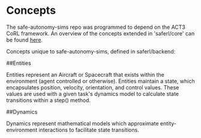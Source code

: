 # Concepts

The safe-autonomy-sims repo was programmed to depend on the ACT3 CoRL
framework. An overview of the concepts extended in 'saferl/core' can be
found [here](https://act3-rl.github.com/act3-ace/corl/concepts/).

Concepts unique to safe-autonomy-sims, defined in saferl/backend:

##Entities

Entities represent an Aircraft or Spacecraft that exists 
within the environment (agent controlled or otherwise). Entities
maintain a state, which encapsulates position, velocity, 
orientation, and control values. These values are used 
with a given task's dynamics model to calculate state transitions
within a step() method.

##Dynamics

Dynamics represent mathematical models which approximate entity-environment
interactions to facilitate state transitions.  
